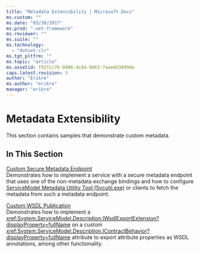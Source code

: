 ```yaml
---
title: "Metadata Extensibility | Microsoft Docs"
ms.custom: ""
ms.date: "03/30/2017"
ms.prod: ".net-framework"
ms.reviewer: ""
ms.suite: ""
ms.technology: 
  - "dotnet-clr"
ms.tgt_pltfrm: ""
ms.topic: "article"
ms.assetid: f92fcc76-0806-4c84-9d63-7aae0d3899de
caps.latest.revision: 3
author: "Erikre"
ms.author: "erikre"
manager: "erikre"
---
```

# Metadata Extensibility
This section contains samples that demonstrate custom metadata.  
  
## In This Section  
 [Custom Secure Metadata Endpoint](../../../../docs/framework/wcf/samples/custom-secure-metadata-endpoint.md)  
 Demonstrates how to implement a service with a secure metadata endpoint that uses one of the non-metadata exchange bindings and how to configure [ServiceModel Metadata Utility Tool (Svcutil.exe)](../../../../docs/framework/wcf/servicemodel-metadata-utility-tool-svcutil-exe.md) or clients to fetch the metadata from such a metadata endpoint.  
  
 [Custom WSDL Publication](../../../../docs/framework/wcf/samples/custom-wsdl-publication.md)  
 Demonstrates how to implement a <xref:System.ServiceModel.Description.IWsdlExportExtension?displayProperty=fullName> on a custom <xref:System.ServiceModel.Description.IContractBehavior?displayProperty=fullName> attribute to export attribute properties as WSDL annotations, among other functionality.